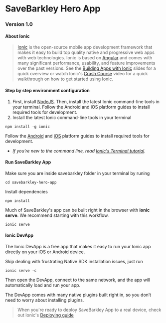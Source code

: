 
# SaveBarkley Hero App

### Version 1.0

#### About Ionic

> [Ionic](https://ionicframework.com/) is the open-source mobile app development framework that makes it easy to
build top quality native and progressive web apps with web technologies.
Ionic is based on [Angular](https://angular.io/) and comes with many significant performance, usability, and
feature improvements over the past versions.
See the [Building Apps with Ionic](https://adamdbradley.github.io/building-with-ionic2) slides for a quick
overview or watch Ionic's [Crash Course](https://youtu.be/O2WiI9QrS5s) video for a quick walkthrough on how to get
started using Ionic.

#### Step by step environment configuration

1. First, install [NodeJS](https://nodejs.org/). Then, install the latest Ionic command-line tools in your terminal. Follow the Android and iOS platform guides to install required tools for development.
2. Install the latest Ionic command-line tools in your terminal
```
npm install -g ionic
```
Follow the [Android](https://cordova.apache.org/docs/en/7.x/guide/platforms/android/) and [iOS](https://cordova.apache.org/docs/en/7.x/guide/platforms/ios/) platform guides to install required tools for development.

* _If you’re new to the command line, read [Ionic's Terminal tutorial](https://blog.ionicframework.com/new-to-the-command-line/)._


#### Run SaveBarkley App
Make sure you are inside savebarkley folder in your terminal by runing

```
cd savebarkley-hero-app
```

Install dependencies

```
npm install
```


Much of SaveBarkley's app can be built right in the browser with **ionic serve**. We recommend starting with this workflow.
```
ionic serve
```

#### Ionic DevApp 

The Ionic DevApp is a free app that makes it easy to run your Ionic app directly on your iOS or Android device.

Skip dealing with frustrating Native SDK installation issues, just run
```
ionic serve -c
```

Then open the DevApp, connect to the same network, and the app will automatically load and run your app.

The DevApp comes with many native plugins built right in, so you don’t need to worry about installing plugins.


> When you're ready to deploy SaveBarkley App to a real device, check out Ionic's [Deploying guide](https://ionicframework.com/docs/intro/deploying/)
